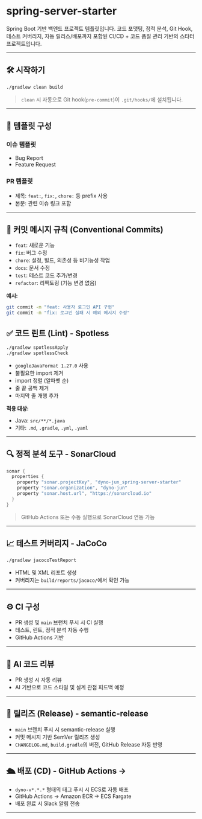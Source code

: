 # spring-server-starter

Spring Boot 기반 백엔드 프로젝트 템플릿입니다.
코드 포맷팅, 정적 분석, Git Hook, 테스트 커버리지, 자동 릴리스/배포까지 포함된 CI/CD + 코드 품질 관리 기반의 스타터 프로젝트입니다.

---

## 🛠️ 시작하기

```bash
./gradlew clean build
```

> `clean` 시 자동으로 Git hook(`pre-commit`)이 `.git/hooks/`에 설치됩니다.

---

## 📁 템플릿 구성

### 이슈 템플릿

- Bug Report
- Feature Request

### PR 템플릿

- 제목: `feat:`, `fix:`, `chore:` 등 prefix 사용
- 본문: 관련 이슈 링크 포함

---

## 🧾 커밋 메시지 규칙 (Conventional Commits)

- `feat`: 새로운 기능
- `fix`: 버그 수정
- `chore`: 설정, 빌드, 의존성 등 비기능성 작업
- `docs`: 문서 수정
- `test`: 테스트 코드 추가/변경
- `refactor`: 리팩토링 (기능 변경 없음)

**예시:**

```bash
git commit -m "feat: 사용자 로그인 API 구현"
git commit -m "fix: 로그인 실패 시 예외 메시지 수정"
```

## ✅ 코드 린트 (Lint) - Spotless

```bash
./gradlew spotlessApply
./gradlew spotlessCheck
```

- `googleJavaFormat 1.27.0` 사용
- 불필요한 import 제거
- import 정렬 (알파벳 순)
- 줄 끝 공백 제거
- 마지막 줄 개행 추가

**적용 대상:**

- Java: `src/**/*.java`
- 기타: `.md`, `.gradle`, `.yml`, `.yaml`

---

## 🔍 정적 분석 도구 - SonarCloud

```groovy
sonar {
  properties {
    property "sonar.projectKey", "dyno-jun_spring-server-starter"
    property "sonar.organization", "dyno-jun"
    property "sonar.host.url", "https://sonarcloud.io"
  }
}
```

> GitHub Actions 또는 수동 실행으로 SonarCloud 연동 가능

---

## 📈 테스트 커버리지 - JaCoCo

```bash
./gradlew jacocoTestReport
```

- HTML 및 XML 리포트 생성
- 커버리지는 `build/reports/jacoco/`에서 확인 가능

---

## ⚙️ CI 구성

- PR 생성 및 `main` 브랜치 푸시 시 CI 실행
- 테스트, 린트, 정적 분석 자동 수행
- GitHub Actions 기반

---

## 🤖 AI 코드 리뷰

- PR 생성 시 자동 리뷰
- AI 기반으로 코드 스타일 및 설계 관점 피드백 예정

---

## 🚀 릴리즈 (Release) - semantic-release

- `main` 브랜치 푸시 시 semantic-release 실행
- 커밋 메시지 기반 SemVer 릴리즈 생성
- `CHANGELOG.md`, `build.gradle`의 버전, GitHub Release 자동 반영

---

## 🛳️ 배포 (CD) - GitHub Actions →

- `dyno-v*.*.*` 형태의 태그 푸시 시 ECS로 자동 배포
- GitHub Actions → Amazon ECR → ECS Fargate
- 배포 완료 시 Slack 알림 전송

---
